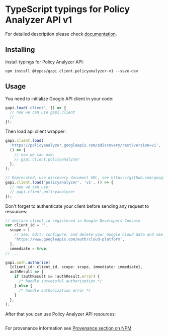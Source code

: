 # TypeScript typings for Policy Analyzer API v1

For detailed description please check [documentation](https://www.google.com).

## Installing

Install typings for Policy Analyzer API:

```
npm install @types/gapi.client.policyanalyzer-v1 --save-dev
```

## Usage

You need to initialize Google API client in your code:

```typescript
gapi.load('client', () => {
  // now we can use gapi.client
  // ...
});
```

Then load api client wrapper:

```typescript
gapi.client.load(
  'https://policyanalyzer.googleapis.com/$discovery/rest?version=v1',
  () => {
    // now we can use:
    // gapi.client.policyanalyzer
  },
);
```

```typescript
// Deprecated, use discovery document URL, see https://github.com/google/google-api-javascript-client/blob/master/docs/reference.md#----gapiclientloadname----version----callback--
gapi.client.load('policyanalyzer', 'v1', () => {
  // now we can use:
  // gapi.client.policyanalyzer
});
```

Don't forget to authenticate your client before sending any request to resources:

```typescript
// declare client_id registered in Google Developers Console
var client_id = '',
  scope = [
    // See, edit, configure, and delete your Google Cloud data and see the email address for your Google Account.
    'https://www.googleapis.com/auth/cloud-platform',
  ],
  immediate = true;
// ...

gapi.auth.authorize(
  {client_id: client_id, scope: scope, immediate: immediate},
  authResult => {
    if (authResult && !authResult.error) {
      /* handle successful authorization */
    } else {
      /* handle authorization error */
    }
  },
);
```

After that you can use Policy Analyzer API resources: <!-- TODO: make this work for multiple namespaces -->

```typescript

```

For provenance information see [Provenance section on NPM](https://www.npmjs.com/package/@maxim_mazurok/gapi.client.policyanalyzer-v1#Provenance:~:text=none-,Provenance,-Built%20and%20signed)
